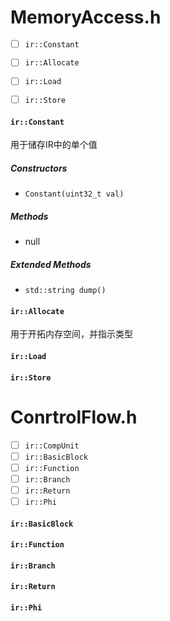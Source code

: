 
# MemoryAccess.h
- [ ] `ir::Constant`
- [ ] `ir::Allocate`
- [ ] `ir::Load`
- [ ] `ir::Store`


#### `ir::Constant`

  用于储存IR中的单个值
  
  ##### Constructors
  - `Constant(uint32_t val)`
  ##### Methods
  - null
  ##### Extended Methods
  - `std::string dump()`

#### `ir::Allocate`

  用于开拓内存空间，并指示类型

#### `ir::Load`

#### `ir::Store`

# ConrtrolFlow.h
- [ ] `ir::CompUnit`
- [ ] `ir::BasicBlock`
- [ ] `ir::Function`
- [ ] `ir::Branch`
- [ ] `ir::Return`
- [ ] `ir::Phi`

#### `ir::BasicBlock`

#### `ir::Function`

#### `ir::Branch`

#### `ir::Return`

#### `ir::Phi`
